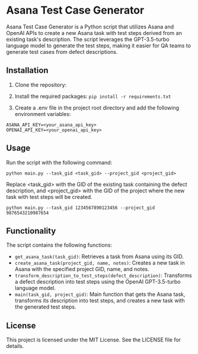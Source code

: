 # Asana Test Case Generator
Asana Test Case Generator is a Python script that utilizes Asana and OpenAI APIs to create a new Asana task with test steps derived from an existing task's description. The script leverages the GPT-3.5-turbo language model to generate the test steps, making it easier for QA teams to generate test cases from defect descriptions.

## Installation
1. Clone the repository:

2. Install the required packages:
`pip install -r requirements.txt`

3. Create a .env file in the project root directory and add the following environment variables:
```
ASANA_API_KEY=<your_asana_api_key>
OPENAI_API_KEY=<your_openai_api_key>
```

## Usage
Run the script with the following command:

`python main.py --task_gid <task_gid> --project_gid <project_gid>`

Replace <task_gid> with the GID of the existing task containing the defect description, and <project_gid> with the GID of the project where the new task with test steps will be created.

`python main.py --task_gid 1234567890123456 --project_gid 9876543210987654`

## Functionality
The script contains the following functions:

- `get_asana_task(task_gid)`: Retrieves a task from Asana using its GID.
- `create_asana_task(project_gid, name, notes)`: Creates a new task in Asana with the specified project GID, name, and notes.
- `transform_description_to_test_steps(defect_description)`: Transforms a defect description into test steps using the OpenAI GPT-3.5-turbo language model.
- `main(task_gid, project_gid)`: Main function that gets the Asana task, transforms its description into test steps, and creates a new task with the generated test steps.

## License
This project is licensed under the MIT License. See the LICENSE file for details.
